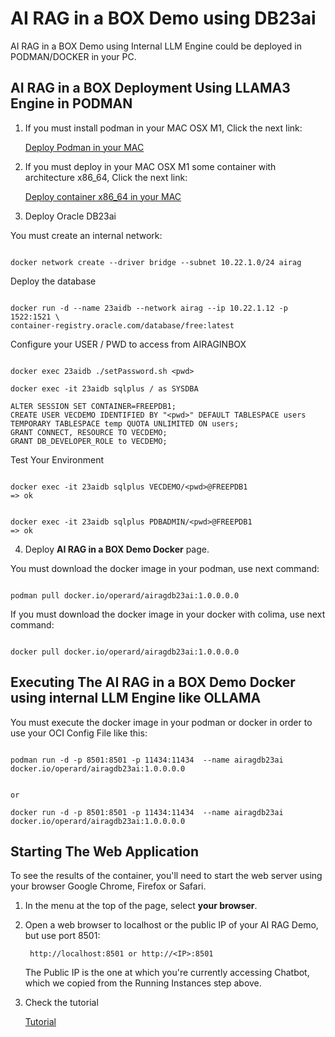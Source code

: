 # AI RAG in a BOX Demo using DB23ai

AI RAG in a BOX Demo using Internal LLM Engine could be deployed in PODMAN/DOCKER in your PC.


## AI RAG in a BOX Deployment Using LLAMA3 Engine in PODMAN

1. If you must install podman in your MAC OSX M1, Click the next link:

    [Deploy Podman in your MAC](./install_podman_macosx.md)

2. If you must deploy in your MAC OSX M1 some container with architecture x86_64, Click the next link:

    [Deploy container x86_64 in your MAC](./install_colima_docker_macosx.md)


3. Deploy Oracle DB23ai 


You must create an internal network:

```Code

docker network create --driver bridge --subnet 10.22.1.0/24 airag

```

Deploy the database

```Code

docker run -d --name 23aidb --network airag --ip 10.22.1.12 -p 1522:1521 \
container-registry.oracle.com/database/free:latest
```
 
Configure your USER / PWD to access from AIRAGINBOX 

```Code

docker exec 23aidb ./setPassword.sh <pwd>

docker exec -it 23aidb sqlplus / as SYSDBA

ALTER SESSION SET CONTAINER=FREEPDB1;
CREATE USER VECDEMO IDENTIFIED BY "<pwd>" DEFAULT TABLESPACE users TEMPORARY TABLESPACE temp QUOTA UNLIMITED ON users;
GRANT CONNECT, RESOURCE TO VECDEMO;
GRANT DB_DEVELOPER_ROLE to VECDEMO;

```

Test Your Environment

```Code

docker exec -it 23aidb sqlplus VECDEMO/<pwd>@FREEPDB1
=> ok


docker exec -it 23aidb sqlplus PDBADMIN/<pwd>@FREEPDB1
=> ok
```





4. Deploy **AI RAG in a BOX Demo Docker** page. 
    
You must download the docker image in your podman, use next command:

```Code

podman pull docker.io/operard/airagdb23ai:1.0.0.0.0

```

If you must download the docker image in your docker with colima, use next command:

```Code

docker pull docker.io/operard/airagdb23ai:1.0.0.0.0

```


## Executing The **AI RAG in a BOX Demo Docker** using internal LLM Engine like OLLAMA


You must execute the docker image in your podman or docker in order to use your OCI Config File like this:

```Code

podman run -d -p 8501:8501 -p 11434:11434  --name airagdb23ai docker.io/operard/airagdb23ai:1.0.0.0.0


or 

docker run -d -p 8501:8501 -p 11434:11434  --name airagdb23ai docker.io/operard/airagdb23ai:1.0.0.0.0

```


## Starting The Web Application

To see the results of the container, you'll need to start the web server using your browser Google Chrome, Firefox or Safari.

1. In the menu at the top of the page, select **your browser**.
2. Open a web browser to localhost or the public IP of your AI RAG Demo, but use port 8501:

        http://localhost:8501 or http://<IP>:8501

    The Public IP is the one at which you're currently accessing Chatbot, which we copied from the Running Instances step above.

3. Check the tutorial

    [Tutorial](./tutorial_llama3.md)

